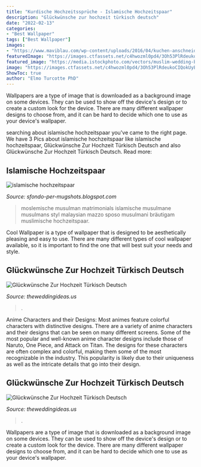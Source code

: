 ```yaml
---
title: "Kurdische Hochzeitssprüche - Islamische Hochzeitspaar"
description: "Glückwünsche zur hochzeit türkisch deutsch"
date: "2022-02-13"
categories:
- "Best Wallpaper"
tags: ["Best Wallpaper"]
images:
- "https://www.maviblau.com/wp-content/uploads/2016/04/kuchen-anschneiden-2-1400x600.jpg"
featuredImage: "https://images.ctfassets.net/c4hwozml0pd4/3Oh53PlRdeukoCIQokUyE4/6a2eafcaeb63b8313278514daa845ca8/WieVielSchenken_neu.png?w=745&amp;h=620&amp;fit=thumb"
featured_image: "https://media.istockphoto.com/vectors/muslim-wedding-bride-and-groom-romantic-couple-in-elegant-style-vector-id515964410"
image: "https://images.ctfassets.net/c4hwozml0pd4/3Oh53PlRdeukoCIQokUyE4/6a2eafcaeb63b8313278514daa845ca8/WieVielSchenken_neu.png?w=745&amp;h=620&amp;fit=thumb"
ShowToc: true
author: "Elmo Turcotte PhD"
---
```



Wallpapers are a type of image that is downloaded as a background image on some devices. They can be used to show off the device's design or to create a custom look for the device. There are many different wallpaper designs to choose from, and it can be hard to decide which one to use as your device's wallpaper.

	

		
searching about islamische hochzeitspaar you've came to the right page. We have 3 Pics about islamische hochzeitspaar like islamische hochzeitspaar, Glückwünsche Zur Hochzeit Türkisch Deutsch and also Glückwünsche Zur Hochzeit Türkisch Deutsch. Read more:
		
    
## Islamische Hochzeitspaar

<img loading=lazy src="https://media.istockphoto.com/vectors/muslim-wedding-bride-and-groom-romantic-couple-in-elegant-style-vector-id515964410" onerror="this.onerror=null;this.src='https://tse4.mm.bing.net/th?id=OIP.DWQGaaSpV_1CI3i5b-E9ZwHaHa&amp;pid=15.1';" alt="islamische hochzeitspaar">

_Source: sfondo-per-mugshots.blogspot.com_

>moslemische musulman matrimonials islamische musulmane musulmans styl malaysian mazzo sposo musulmani bräutigam muslimische hochzeitspaar. 

	

Cool Wallpaper is a type of wallpaper that is designed to be aesthetically pleasing and easy to use. There are many different types of cool wallpaper available, so it is important to find the one that will best suit your needs and style.

    
## Glückwünsche Zur Hochzeit Türkisch Deutsch

<img loading=lazy src="https://images.ctfassets.net/c4hwozml0pd4/3Oh53PlRdeukoCIQokUyE4/6a2eafcaeb63b8313278514daa845ca8/WieVielSchenken_neu.png?w=745&amp;h=620&amp;fit=thumb" onerror="this.onerror=null;this.src='https://tse3.mm.bing.net/th?id=OIP.C-BXLvstp2e48FLi31rP-gHaGK&amp;pid=15.1';" alt="Glückwünsche Zur Hochzeit Türkisch Deutsch">

_Source: theweddingideas.us_

>. 

	

Anime Characters and their Designs: Most animes feature colorful characters with distinctive designs.
There are a variety of anime characters and their designs that can be seen on many different screens. Some of the most popular and well-known anime character designs include those of Naruto, One Piece, and Attack on Titan. The designs for these characters are often complex and colorful, making them some of the most recognizable in the industry. This popularity is likely due to their uniqueness as well as the intricate details that go into their design.

    
## Glückwünsche Zur Hochzeit Türkisch Deutsch

<img loading=lazy src="https://www.maviblau.com/wp-content/uploads/2016/04/kuchen-anschneiden-2-1400x600.jpg" onerror="this.onerror=null;this.src='https://tse3.mm.bing.net/th?id=OIP.v2T13c5jz7mNNmv4Ud5EugHaDL&amp;pid=15.1';" alt="Glückwünsche Zur Hochzeit Türkisch Deutsch">

_Source: theweddingideas.us_

>. 

	

Wallpapers are a type of image that is downloaded as a background image on some devices. They can be used to show off the device's design or to create a custom look for the device. There are many different wallpaper designs to choose from, and it can be hard to decide which one to use as your device's wallpaper.

